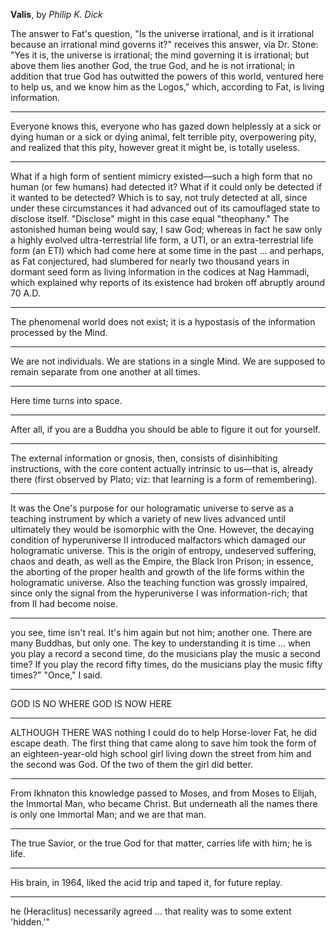 **Valis**, by *Philip K. Dick*

The answer to Fat's question, "Is the universe irrational, and is it irrational because an irrational mind governs it?" receives this answer, via Dr. Stone: "Yes it is, the universe is irrational; the mind governing it is irrational; but above them lies another God, the true God, and he is not irrational; in addition that true God has outwitted the powers of this world, ventured here to help us, and we know him as the Logos," which, according to Fat, is living information.

---

Everyone knows this, everyone who has gazed down helplessly at a sick or dying human or a sick or dying animal, felt terrible pity, overpowering pity, and realized that this pity, however great it might be, is totally useless.

---

What if a high form of sentient mimicry existed—such a high form that no human (or few humans) had detected it? What if it could only be detected if it wanted to be detected? Which is to say, not truly detected at all, since under these circumstances it had advanced out of its camouflaged state to disclose itself. "Disclose" might in this case equal "theophany." The astonished human being would say, I saw God; whereas in fact he saw only a highly evolved ultra-terrestrial life form, a UTI, or an extra-terrestrial life form (an ETI) which had come here at some time in the past ... and perhaps, as Fat conjectured, had slumbered for nearly two thousand years in dormant seed form as living information in the codices at Nag Hammadi, which explained why reports of its existence had broken off abruptly around 70 A.D.

---

The phenomenal world does not exist; it is a hypostasis of the information processed by the Mind.

---

We are not individuals. We are stations in a single Mind. We are supposed to remain separate from one another at all times.

---

Here time turns into space.

---

After all, if you are a Buddha you should be able to figure it out for yourself.

---

The external information or gnosis, then, consists of disinhibiting instructions, with the core content actually intrinsic to us—that is, already there (first observed by Plato; viz: that learning is a form of remembering).

---

It was the One's purpose for our hologramatic universe to serve as a teaching instrument by which a variety of new lives advanced until ultimately they would be isomorphic with the One. However, the decaying condition of hyperuniverse II introduced malfactors which damaged our hologramatic universe. This is the origin of entropy, undeserved suffering, chaos and death, as well as the Empire, the Black Iron Prison; in essence, the aborting of the proper health and growth of the life forms within the hologramatic universe. Also the teaching function was grossly impaired, since only the signal from the hyperuniverse I was information-rich; that from II had become noise.

---

you see, time isn't real. It's him again but not him; another one. There are many Buddhas, but only one. The key to understanding it is time ... when you play a record a second time, do the musicians play the music a second time? If you play the record fifty times, do the musicians play the music fifty times?" "Once," I said.

---

GOD IS NO WHERE GOD IS NOW HERE

---

ALTHOUGH THERE WAS nothing I could do to help Horse-lover Fat, he did escape death. The first thing that came along to save him took the form of an eighteen-year-old high school girl living down the street from him and the second was God. Of the two of them the girl did better.

---

From Ikhnaton this knowledge passed to Moses, and from Moses to Elijah, the Immortal Man, who became Christ. But underneath all the names there is only one Immortal Man; and we are that man.

---

The true Savior, or the true God for that matter, carries life with him; he is life.

---

His brain, in 1964, liked the acid trip and taped it, for future replay.

---

he (Heraclitus) necessarily agreed ... that reality was to some extent 'hidden.'"
